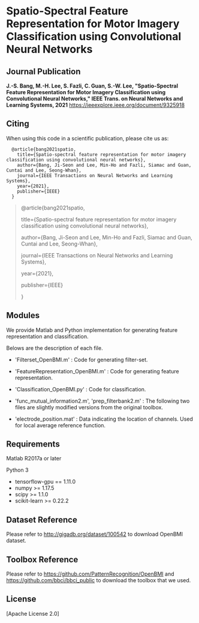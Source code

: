 # Spatio-Spectral Feature Representation for Motor Imagery Classification using Convolutional Neural Networks

## Journal Publication

**J.-S. Bang, M.-H. Lee, S. Fazli, C. Guan, S.-W. Lee, "Spatio-Spectral Feature Representation for Motor Imagery Classification using Convolutional Neural Networks," IEEE Trans. on Neural Networks and Learning Systems, 2021**
https://ieeexplore.ieee.org/document/9325918



## Citing
When using this code in a scientific publication, please cite us as:
```
  @article{bang2021spatio,
    title={Spatio-spectral feature representation for motor imagery classification using convolutional neural networks},
    author={Bang, Ji-Seon and Lee, Min-Ho and Fazli, Siamac and Guan, Cuntai and Lee, Seong-Whan},
    journal={IEEE Transactions on Neural Networks and Learning Systems},
    year={2021},
    publisher={IEEE}
  }
```

>@article{bang2021spatio,
>
>  title={Spatio-spectral feature representation for motor imagery classification using convolutional neural networks},
>  
>  author={Bang, Ji-Seon and Lee, Min-Ho and Fazli, Siamac and Guan, Cuntai and Lee, Seong-Whan},
>  
>  journal={IEEE Transactions on Neural Networks and Learning Systems},
>  
>  year={2021},
>  
>  publisher={IEEE}
>  
>}


## Modules
 We provide Matlab and Python implementation for generating feature representation and classification.

 Belows are the description of each file.
 

 - 'Filterset_OpenBMI.m' : Code for generating filter-set. 

 - 'FeatureRepresentation_OpenBMI.m' : Code for generating feature representation.

 - 'Classification_OpenBMI.py' : Code for classification.

 - 'func_mutual_information2.m', 'prep_filterbank2.m' : The following two files are slightly modified versions from the original toolbox.

 - 'electrode_position.mat' : Data indicating the location of channels. Used for local average reference function.

## Requirements
Matlab R2017a or later

Python 3 

 - tensorflow-gpu == 1.11.0
 - numpy >= 1.17.5
 - scipy >= 1.1.0
 - scikit-learn >= 0.22.2

## Dataset Reference
Please refer to http://gigadb.org/dataset/100542 to download OpenBMI dataset.


## Toolbox Reference
Please refer to https://github.com/PatternRecognition/OpenBMI and 
https://github.com/bbci/bbci_public to download the toolbox that we used.


## License
[Apache License 2.0]

